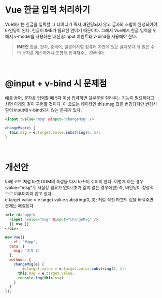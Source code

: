 # Vue 한글 입력 처리하기
Vue에서는 한글을 입력할 때 데이터가 즉시 바인딩되지 않고 글자의 조합이 완성되어야 바인딩이 된다. 한글이 IME가 필요한 언어기 때문이다.
그래서 Vue에서 한글 입력을 위해서 v-model을 사용하는 대신 @input 이벤트와 v-bind를 사용해야 한다.

> **IME란**
> 한글, 한자, 중국어, 일본어처럼 컴퓨터 자판에 있는 글자보다 더 많은 수의 문자를 계산하거나 조합해 입력해주는 SW이다.

<br>

# @input + v-bind 시 문제점
예를 들어, 문자를 입력할 때 5자 이상 입력하면 뒷부분을 잘라주는 기능이 필요하다고 치면 아래와 같이 구현할 것이다.
이 코드는 데이터인 this.msg 값은 변경되지만 변경사항이 input에 v-bind되지 않는 문제가 있다.

```html
<input :value="msg" @input="changeMsg" />
```
```js
changeMsg(e) {
  this.msg = e.target.value.substring(0, 5);
}
```

<br>

# 개선안
아래 코드 처럼 타겟 DOM의 속성을 다시 바꾸어 주어야 한다. 이렇게 하는 경우 :value="msg"도 사실상 필요가 없다.(초기 값이 없는 경우에만) 즉, 바인딩이 정상적으로 이루어지지 않고 있다.   
e.target.value = e.target.value.substring(0, 3); 처럼 직접 타겟의 값을 바꿔주면 문제는 해결된다.   

```html
<div id="app">
  <input :value="msg" @input="changeMsg" />
  {{ msg }}
</div>
```
```js
new Vue({
	el: "#app",
  data: {
  	msg: '초기 값'
  },
  methods: {
  	changeMsg(e) {
    	e.target.value = e.target.value.substring(0, 3);
      this.msg = e.target.value;
      console.log(this.msg)
    }
  }
});
```